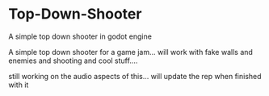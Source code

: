 # Top-Down-Shooter
A simple top down shooter in godot engine


A simple top down shooter for a game jam... will work with fake walls and enemies and shooting and cool stuff....

still working on the audio aspects of this... will update the rep when finished with it
